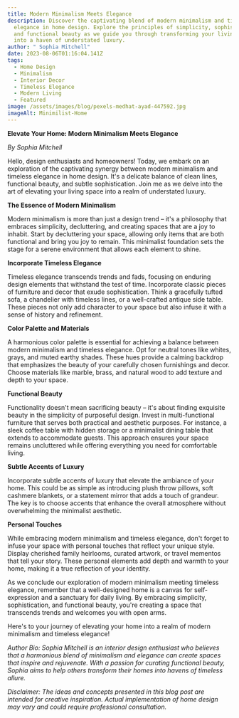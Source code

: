 ```yaml
---
title: Modern Minimalism Meets Elegance
description: Discover the captivating blend of modern minimalism and timeless
  elegance in home design. Explore the principles of simplicity, sophistication,
  and functional beauty as we guide you through transforming your living space
  into a haven of understated luxury.
author: " Sophia Mitchell"
date: 2023-08-06T01:16:04.141Z
tags:
  - Home Design
  - Minimalism
  - Interior Decor
  - Timeless Elegance
  - Modern Living
  - Featured
image: /assets/images/blog/pexels-medhat-ayad-447592.jpg
imageAlt: Minimilist-Home
---
```

<!--StartFragment-->

**Elevate Your Home: Modern Minimalism Meets Elegance**

*By Sophia Mitchell*

Hello, design enthusiasts and homeowners! Today, we embark on an exploration of the captivating synergy between modern minimalism and timeless elegance in home design. It's a delicate balance of clean lines, functional beauty, and subtle sophistication. Join me as we delve into the art of elevating your living space into a realm of understated luxury.

**The Essence of Modern Minimalism**

Modern minimalism is more than just a design trend – it's a philosophy that embraces simplicity, decluttering, and creating spaces that are a joy to inhabit. Start by decluttering your space, allowing only items that are both functional and bring you joy to remain. This minimalist foundation sets the stage for a serene environment that allows each element to shine.

**Incorporate Timeless Elegance**

Timeless elegance transcends trends and fads, focusing on enduring design elements that withstand the test of time. Incorporate classic pieces of furniture and decor that exude sophistication. Think a gracefully tufted sofa, a chandelier with timeless lines, or a well-crafted antique side table. These pieces not only add character to your space but also infuse it with a sense of history and refinement.

**Color Palette and Materials**

A harmonious color palette is essential for achieving a balance between modern minimalism and timeless elegance. Opt for neutral tones like whites, grays, and muted earthy shades. These hues provide a calming backdrop that emphasizes the beauty of your carefully chosen furnishings and decor. Choose materials like marble, brass, and natural wood to add texture and depth to your space.

**Functional Beauty**

Functionality doesn't mean sacrificing beauty – it's about finding exquisite beauty in the simplicity of purposeful design. Invest in multi-functional furniture that serves both practical and aesthetic purposes. For instance, a sleek coffee table with hidden storage or a minimalist dining table that extends to accommodate guests. This approach ensures your space remains uncluttered while offering everything you need for comfortable living.

**Subtle Accents of Luxury**

Incorporate subtle accents of luxury that elevate the ambiance of your home. This could be as simple as introducing plush throw pillows, soft cashmere blankets, or a statement mirror that adds a touch of grandeur. The key is to choose accents that enhance the overall atmosphere without overwhelming the minimalist aesthetic.

**Personal Touches**

While embracing modern minimalism and timeless elegance, don't forget to infuse your space with personal touches that reflect your unique style. Display cherished family heirlooms, curated artwork, or travel mementos that tell your story. These personal elements add depth and warmth to your home, making it a true reflection of your identity.

As we conclude our exploration of modern minimalism meeting timeless elegance, remember that a well-designed home is a canvas for self-expression and a sanctuary for daily living. By embracing simplicity, sophistication, and functional beauty, you're creating a space that transcends trends and welcomes you with open arms.

Here's to your journey of elevating your home into a realm of modern minimalism and timeless elegance!

*Author Bio: Sophia Mitchell is an interior design enthusiast who believes that a harmonious blend of minimalism and elegance can create spaces that inspire and rejuvenate. With a passion for curating functional beauty, Sophia aims to help others transform their homes into havens of timeless allure.*

*Disclaimer: The ideas and concepts presented in this blog post are intended for creative inspiration. Actual implementation of home design may vary and could require professional consultation.*

<!--EndFragment-->